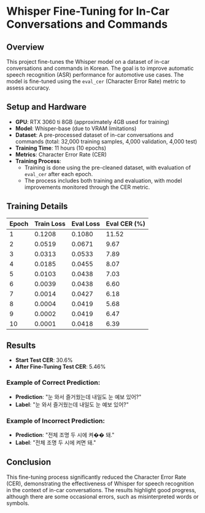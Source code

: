 # Whisper Fine-Tuning for In-Car Conversations and Commands

## Overview
This project fine-tunes the Whisper model on a dataset of in-car conversations and commands in Korean. The goal is to improve automatic speech recognition (ASR) performance for automotive use cases. The model is fine-tuned using the `eval_cer` (Character Error Rate) metric to assess accuracy.

## Setup and Hardware
- **GPU**: RTX 3060 ti 8GB (approximately 4GB used for training)
- **Model**: Whisper-base (due to VRAM limitations)
- **Dataset**: A pre-processed dataset of in-car conversations and commands (total: 32,000 training samples, 4,000 validation, 4,000 test)
- **Training Time**: 11 hours (10 epochs)
- **Metrics**: Character Error Rate (CER)
- **Training Process**: 
  - Training is done using the pre-cleaned dataset, with evaluation of `eval_cer` after each epoch.
  - The process includes both training and evaluation, with model improvements monitored through the CER metric.

## Training Details
| Epoch | Train Loss | Eval Loss | Eval CER (%) |
|-------|------------|-----------|--------------|
| 1     | 0.1208     | 0.1080    | 11.52        |
| 2     | 0.0519     | 0.0671    | 9.67         |
| 3     | 0.0313     | 0.0533    | 7.89         |
| 4     | 0.0185     | 0.0455    | 8.07         |
| 5     | 0.0103     | 0.0438    | 7.03         |
| 6     | 0.0039     | 0.0438    | 6.60         |
| 7     | 0.0014     | 0.0427    | 6.18         |
| 8     | 0.0004     | 0.0419    | 5.68         |
| 9     | 0.0002     | 0.0419    | 6.47         |
| 10    | 0.0001     | 0.0418    | 6.39         |

## Results
- **Start Test CER**: 30.6%
- **After Fine-Tuning Test CER**: 5.46%

### Example of Correct Prediction:
- **Prediction**: "눈 와서 즐거웠는데 내일도 눈 예보 있어?"
- **Label**: "눈 와서 즐거웠는데 내일도 눈 예보 있어?"

### Example of Incorrect Prediction:
- **Prediction**: "전체 조명 두 시에 켜�� 돼."
- **Label**: "전체 조명 두 시에 켜면 돼."

## Conclusion
This fine-tuning process significantly reduced the Character Error Rate (CER), demonstrating the effectiveness of Whisper for speech recognition in the context of in-car conversations. The results highlight good progress, although there are some occasional errors, such as misinterpreted words or symbols.
